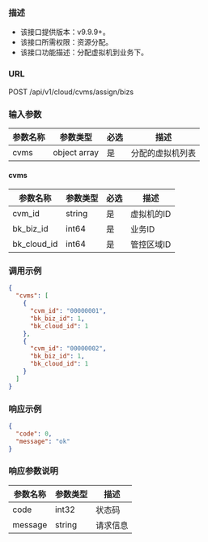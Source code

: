 ### 描述

- 该接口提供版本：v9.9.9+。
- 该接口所需权限：资源分配。
- 该接口功能描述：分配虚拟机到业务下。

### URL

POST /api/v1/cloud/cvms/assign/bizs

### 输入参数

| 参数名称      | 参数类型         | 必选  | 描述       |
|-----------|--------------|-----|----------|
| cvms   | object array | 是   | 分配的虚拟机列表 |

#### cvms
| 参数名称        | 参数类型   | 必选 | 描述      |
|-------------|--------|----|---------|
| cvm_id      | string | 是  | 虚拟机的ID  |
| bk_biz_id   | int64  | 是  | 业务ID    |
| bk_cloud_id | int64  | 是  | 管控区域ID  |

### 调用示例

```json
{
  "cvms": [
    {
      "cvm_id": "00000001",
      "bk_biz_id": 1,
      "bk_cloud_id": 1
    },
    {
      "cvm_id": "00000002",
      "bk_biz_id": 1,
      "bk_cloud_id": 1
    }
  ]
}
```

### 响应示例

```json
{
  "code": 0,
  "message": "ok"
}
```

### 响应参数说明

| 参数名称    | 参数类型   | 描述   |
|---------|--------|------|
| code    | int32  | 状态码  |
| message | string | 请求信息 |
